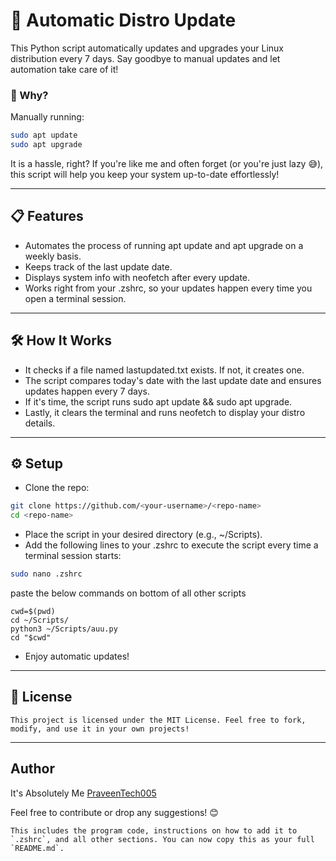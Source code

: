 # 🚀 Automatic Distro Update

This Python script automatically updates and upgrades your Linux distribution every 7 days. Say goodbye to manual updates and let automation take care of it! 

### 🤔 Why?
Manually running:
```bash
sudo apt update
sudo apt upgrade
```

  It is a hassle, right? If you're like me and often forget (or you're just lazy 😅), this script will help you keep your system up-to-date effortlessly!

---

## 📋 Features
- Automates the process of running apt update and apt upgrade on a weekly basis.
- Keeps track of the last update date.
- Displays system info with neofetch after every update.
- Works right from your .zshrc, so your updates happen every time you open a terminal session.

---

## 🛠 How It Works
- It checks if a file named lastupdated.txt exists. If not, it creates one.
- The script compares today's date with the last update date and ensures updates happen every 7 days.
- If it's time, the script runs sudo apt update && sudo apt upgrade.
- Lastly, it clears the terminal and runs neofetch to display your distro details.

---

## ⚙️ Setup
- Clone the repo:

```bash
git clone https://github.com/<your-username>/<repo-name>
cd <repo-name>
```
- Place the script in your desired directory (e.g., ~/Scripts).
- Add the following lines to your .zshrc to execute the script every time a terminal session starts:

```bash
sudo nano .zshrc
```
paste the below commands on bottom of all other scripts

  ```.zshrc
cwd=$(pwd)
cd ~/Scripts/
python3 ~/Scripts/auu.py
cd "$cwd"
```
- Enjoy automatic updates!

---

## 📜 License
    This project is licensed under the MIT License. Feel free to fork, modify, and use it in your own projects!

---

## Author 
  It's Absolutely Me [PraveenTech005](https://github.com/PraveenTech005)
  
Feel free to contribute or drop any suggestions! 😊

    This includes the program code, instructions on how to add it to `.zshrc`, and all other sections. You can now copy this as your full `README.md`.

